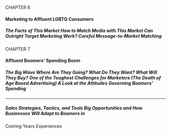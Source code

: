 CHAPTER 6

#### Marketing to Affluent LGBTQ Consumers

##### The Facts of This Market How to Match Media with This Market Can Outright Target Marketing Work? Careful Message-to-Market Matching

CHAPTER 7

#### Affluent Boomers’ Spending Boom

##### The Big Wave Where Are They Going? What Do They Want? What Will They Buy? One of the Toughest Challenges for Marketers (The Death of Age Based Advertising) A Look at the Attitudes Governing Boomers’ Spending


-----

##### Sales Strategies, Tactics, and Tools Big Opportunities and How Businesses Will Adapt to Boomers in
 Coming Years Experiences